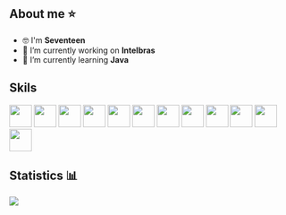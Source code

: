 ## About me ⭐ 
- 🤓 I'm **Seventeen**
- 🔭 I’m currently working on **Intelbras**
- 🌱 I’m currently learning **Java**


## Skils
<img style="width: 40px" src="https://cdn.jsdelivr.net/gh/devicons/devicon/icons/javascript/javascript-original.svg"/> <img style="width: 40px" src="https://cdn.jsdelivr.net/gh/devicons/devicon/icons/html5/html5-original.svg"/> <img style="width: 40px" src="https://cdn.jsdelivr.net/gh/devicons/devicon/icons/css3/css3-original.svg"/> <img style="width: 40px" src="https://cdn.jsdelivr.net/gh/devicons/devicon/icons/windows8/windows8-original.svg"/> <img style="width: 40px" src="https://cdn.jsdelivr.net/gh/devicons/devicon/icons/git/git-original.svg"> <img style="width: 40px" src="https://cdn.jsdelivr.net/gh/devicons/devicon/icons/lua/lua-original-wordmark.svg"/> <img style="width: 40px" src="https://cdn.jsdelivr.net/gh/devicons/devicon/icons/react/react-original.svg"/> <img style="width: 40px" src="https://cdn.jsdelivr.net/gh/devicons/devicon/icons/figma/figma-original.svg"/> <img style="width: 40px" src="https://cdn.jsdelivr.net/gh/devicons/devicon/icons/xd/xd-plain.svg"/> <img style="width: 40px" src="https://cdn.jsdelivr.net/gh/devicons/devicon/icons/android/android-original.svg"/> <img style="width: 40px" src="https://cdn.jsdelivr.net/gh/devicons/devicon/icons/canva/canva-original.svg"/> <img style="width: 40px" src="https://cdn.jsdelivr.net/gh/devicons/devicon/icons/java/java-original.svg"/>
<br/>


## Statistics  📊

<img src="https://github-readme-stats.vercel.app/api?username=guzin-dev&&show_icons=true&title_color=ffffff&icon_color=bb2acf&text_color=daf7dc&bg_color=151515 "/>
